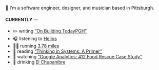 👋 I'm a software engineer, designer, and musician based in Pittsburgh.

#### CURRENTLY —

* ✏️ writing [“On Building TodayPGH”](https://amoscato.com/journal/on-building-todaypgh/)
* 🎧 listening to [Helios](https://www.last.fm/music/Helios/_/Seeming)
* 🏃‍♂️ running [3.78 miles](https://www.strava.com/activities/5239832004)
* 📘 reading [“Thinking in Systems: A Primer”](https://www.goodreads.com/book/show/18891716-thinking-in-systems)
* 🍿 watching [“Google Analytics: 412 Food Rescue Case Study”](https://youtu.be/ObfMlYMk5QI)
* 🍺 drinking [El Chupanibre](https://untappd.com/user/namoscato/checkin/1023243029)

